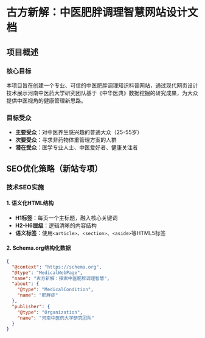 # 古方新解：中医肥胖调理智慧网站设计文档

## 项目概述

### 核心目标
本项目旨在创建一个专业、可信的中医肥胖调理知识科普网站，通过现代网页设计技术展示河南中医药大学研究团队基于《中华医典》数据挖掘的研究成果，为大众提供中医视角的健康管理新思路。

### 目标受众
- **主要受众**：对中医养生感兴趣的普通大众（25-55岁）
- **次要受众**：寻求非药物体重管理方案的人群
- **潜在受众**：医学专业人士、中医爱好者、健康关注者

## SEO优化策略（新站专项）

### 技术SEO实施

#### 1. 语义化HTML结构
- **H1标签**：每页一个主标题，融入核心关键词
- **H2-H6层级**：逻辑清晰的内容结构
- **语义标签**：使用`<article>`、`<section>`、`<aside>`等HTML5标签

#### 2. Schema.org结构化数据
```json
{
  "@context": "https://schema.org",
  "@type": "MedicalWebPage",
  "name": "古方新解：探索中医肥胖调理智慧",
  "about": {
    "@type": "MedicalCondition",
    "name": "肥胖症"
  },
  "publisher": {
    "@type": "Organization",
    "name": "河南中医药大学研究团队"
  }
}


